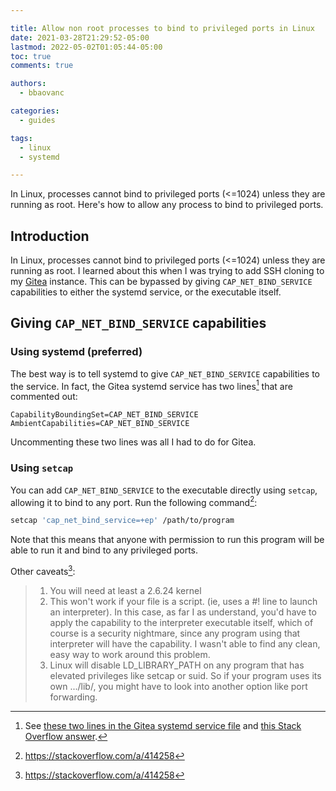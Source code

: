 ```yaml
---

title: Allow non root processes to bind to privileged ports in Linux
date: 2021-03-28T21:29:52-05:00
lastmod: 2022-05-02T01:05:44-05:00
toc: true
comments: true

authors:
  - bbaovanc

categories:
  - guides

tags:
  - linux
  - systemd

---
```


In Linux, processes cannot bind to privileged ports (&lt;=1024) unless they are
running as root. Here's how to allow any process to bind to privileged ports.

<!--more-->

## Introduction

In Linux, processes cannot bind to privileged ports (&lt;=1024) unless they are
running as root. I learned about this when I was trying to add SSH cloning to my
[Gitea](https://gitea.io) instance. This can be bypassed by giving
`CAP_NET_BIND_SERVICE` capabilities to either the systemd service, or the
executable itself.

## Giving `CAP_NET_BIND_SERVICE` capabilities

### Using systemd (preferred)

The best way is to tell systemd to give `CAP_NET_BIND_SERVICE` capabilities to
the service. In fact, the Gitea systemd service has two
lines[^systemd-set-capabilities] that are commented out:

```systemd
CapabilityBoundingSet=CAP_NET_BIND_SERVICE
AmbientCapabilities=CAP_NET_BIND_SERVICE
```

Uncommenting these two lines was all I had to do for Gitea.

### Using `setcap`

You can add `CAP_NET_BIND_SERVICE` to the executable directly using `setcap`,
allowing it to bind to any port. Run the following command[^setcap-command]:

```bash
setcap 'cap_net_bind_service=+ep' /path/to/program
```

Note that this means that anyone with permission to run this program will be
able to run it and bind to any privileged ports.

Other caveats[^caveats-quote]:

> 1. You will need at least a 2.6.24 kernel
> 2. This won't work if your file is a script. (ie, uses a #! line to launch an
>    interpreter). In this case, as far I as understand, you'd have to apply the
>    capability to the interpreter executable itself, which of course is a
>    security nightmare, since any program using that interpreter will have the
>    capability. I wasn't able to find any clean, easy way to work around this
>    problem.
> 3. Linux will disable LD\_LIBRARY\_PATH on any program that has elevated
>    privileges like setcap or suid. So if your program uses its own .../lib/,
>    you might have to look into another option like port forwarding.


[^systemd-set-capabilities]: See [these two lines in the Gitea systemd service
  file](https://github.com/go-gitea/gitea/blob/3416e2a82586fca4cd452b93237b979300f55d62/contrib/systemd/gitea.service#L69)
  and [this Stack Overflow answer](https://stackoverflow.com/a/47065825).

[^setcap-command]: https://stackoverflow.com/a/414258
[^caveats-quote]: https://stackoverflow.com/a/414258
